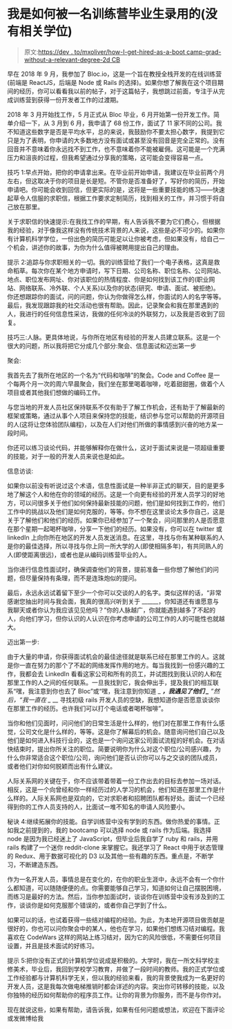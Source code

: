 # 我是如何被一名训练营毕业生录用的(没有相关学位)

> 原文:[https://dev . to/mxoliver/how-I-get-hired-as-a-boot camp-grad-without-a-relevant-degree-2d CB](https://dev.to/mxoliver/how-i-got-hired-as-a-bootcamp-grad-without-a-relevant-degree-2dcb)

早在 2018 年 9 月，我参加了 Bloc.io，这是一个旨在教授全栈开发的在线训练营(前端是 ReactJS，后端是 Node 或 Rails 的选择)。如果你想了解我在这个项目期间的经历，你可以看看我以前的帖子，对于这篇帖子，我想跳过前面，专注于从完成训练营到获得一份开发者工作的过渡期。

2018 年 3 月开始找工作，5 月正式从 Bloc 毕业，6 月开始第一份开发工作。简单介绍一下，从 3 月到 6 月，我申请了 68 份工作，面试了 11 家不同的公司。我不知道这些数字是否是平均水平，总的来说，我鼓励你不要太担心数字，我提到它只是为了表明，你申请的大多数地方没有面试或甚至没有回音是完全正常的。没有回音并不意味着你永远找不到工作，也不意味着你不能被雇佣。这可能是一个充满压力和沮丧的过程，但我希望通过分享我的策略，这可能会变得容易一点。

技巧 1:早点开始，把你的申请拿出来。在毕业前开始申请，我建议在毕业前两个月左右，但这取决于你的项目是长是短。不管你是否准备好了，写好你的简历，开始申请吧。你可能会收到回信，但更实际的是，这将是一些重要技能的练习——快速起草令人信服的求职信，根据工作要求定制简历，找到相关的工作，并习惯于将自己放在那里。

关于求职信的快速提示:在我找工作的早期，有人告诉我不要为它们费心，但根据我的经验，对于像我这样没有传统技术背景的人来说，这些是必不可少的。如果你有计算机科学学位，一份出色的简历可能足以让你被考虑，但如果没有，给自己一个机会，讲述你的故事，为你为什么值得被聘用提出自己的理由。

提示 2:追踪与你求职相关的一切。我的训练营给了我们一个电子表格，这真是救命稻草。每次你在某个地方申请时，写下日期、公司名称、职位名称、公司网站、地点、职位发布网址、你对该职位的热情程度、你是如何找到该工作的(职业网站、网络联系、冷外联、个人关系)以及你的状态(研究、申请、面试、被拒绝)。你还想跟踪你的面试，问的问题，你认为你做得怎么样，你面试的人的名字等等。最后，我发现跟踪我的社交活动也很有帮助。因此，记录聚会和我在那里遇到的人，我进行的任何信息性采访，我做的任何冷淡的外联努力，以及我是否收到了回复。

技巧三:人脉。更具体地说，与你所在地区有经验的开发人员建立联系。这是一个很大的问题，所以我将把它分成几个部分:聚会、信息面试和迈出第一步

聚会:

我首先去了我所在地区的一个名为“代码和咖啡”的聚会。Code and Coffee 是一个每两个月一次的周六早晨聚会，我们坐在那里喝着咖啡，吃着甜甜圈，做着个人项目或者其他我们想做的编码工作。

与您当地的开发人员社区保持联系不仅有助于了解工作机会，还有助于了解最新的框架或策略，通过从事个人项目来保持您的技能，结识参与您可以帮助的开源项目的人(这将让您体验团队编程)，以及在人们对他们所做的事情感到兴奋的地方呆一段时间。

你还可以练习谈论代码，并能够解释你在做什么，这对于面试来说是一项超级重要的技能，对于一般的开发人员来说也是如此。

信息访谈:

如果你以前没有听说过这个术语，信息性面试是一种半非正式的聊天，目的是更多地了解这个人和他在你的领域的经历。这是一个向更有经验的开发人员学习的好地方，可以问很多关于他们如何保持最新技能的问题，他们是如何找到工作的，他们工作中的挑战以及他们是如何克服的，等等。你不想在这里谈论太多你自己，这是关于了解他们和他们的经历。如果你已经参加了一个聚会，问问那里的人是否愿意在那个星期一起喝杯咖啡，分享一下他们的经历。如果没有，你可以在 twitter 或 linkedIn 上向你所在地区的开发人员发送消息。在这里，寻找与你有某种联系的人是你的最佳选择，所以寻找与你上同一所大学的人(即使相隔多年)，有共同熟人的人(即使距离很远)，或者也是从编码训练营毕业的人。

当你进行信息性面试时，确保调查他们的背景，提前准备一些你想了解他们的问题，但尽量保持有条理，而不是连珠炮似的提问。

最后，永远永远试着留下至少一个你可以交谈的人的名字。类似这样的话，“非常感谢您抽出时间与我会面，我真的很高兴听到关于 ______，你知道还有谁愿意与我聊天或者你认为我应该见见他吗？”你的人脉越广，你就能遇到越多了不起的人，向他们学习，但你认识的人认识在你考虑申请的公司工作的人的可能性也就越大。

迈出第一步:

由于大量的申请，你获得面试机会的最佳途径就是联系已经在那里工作的人。这就是你一直在努力的那个了不起的网络发挥作用的地方。每当我找到一份感兴趣的工作，我都会去 LinkedIn 看看这家公司和所有的员工，并试图找到我认识的人和在那里工作的人之间的任何联系。一旦我找到它，我会伸出手，提及我们的相互联系“嘿，我注意到你也去了 Bloc”或“嘿，我注意到你知道 _ ***，我遇见了他们 _*** *”然后，“我一直在 _* __ 寻找初级 rails 开发人员的空缺，我想知道你是否愿意谈谈你在那里工作的经历。也许我们可以打个电话或者喝杯咖啡”。

当你和他们见面时，问问他们的日常生活是什么样的，他们对在那里工作有什么感觉，公司文化是什么样的，等等。这是你了解幕后的机会。随意询问他们自己以及他们是如何进入科技行业的，这也是一个询问这家公司面试流程的好机会。在对话快结束时，提出你所关注的职位。简要说明你为什么对这个职位/公司感兴趣，为什么你非常适合这个职位/公司，询问他们是否认识你可以与之交谈的团队成员，或者他们对你如何脱颖而出有什么建议。

人际关系网的关键在于，你不应该带着带着一份工作出去的目标去参加一场对话。相反，这是一个向曾经和你一样经历过的人学习的机会，他们知道在那里工作是什么样的。人际关系网也是双向的，它对求职者和招聘团队都有好处。面试一个已经得到你的工作人员支持的人，比面试一堆不知名的申请人风险要小。

秘诀 4:继续拓展你的技能。自学训练营中没有学到的东西。做你热爱的事情。正如我之前提到的，我的 bootcamp 可以选择 node 或 rails 作为后端。我选择 node 是因为我已经迷上了 JavaScript，但毕业后我自学了 ruby 和 rails，并用 rails 构建了一个迷你 reddit-clone 来掌握它。我还学习了 React 中用于状态管理的 Redux、用于数据可视化的 D3 以及其他一些有趣的东西。重点是，不断学习，不断建造东西。

作为一名开发人员，事情总是在变化的，在你的职业生涯中，永远不会有一个你什么都知道，可以随随便便的点。你需要能够自己学习，知道如何让自己摆脱困境，而练习是最好的方法。然后，当你参加面试时，谈谈你在训练营中没有涉及到的工作，谈谈你是如何克服那个错误的，或者你自己学到了什么。

如果可以的话，也试着获得一些结对编程的经验。为此，为本地开源项目做贡献是很好的，你也可以问你聚会中的某人，他也在学习，如果他们想练习结对编程。我喜欢在 CodeWars 这样的网站上练习结对，因为它的风险很低，不需要任何项目设置，并且是技术面试的好练习。

提示 5:把你没有正式的计算机学位说成是积极的。大学时，我在一所文科学校主修美术，毕业后，我回到学校学习教育，并做了一段时间的教师。我的正式学位或工作经验都与计算机科学无关，但以我的经验来看，我的背景使我成为一名更好的开发人员，这是我每次做电梯推销时都会详述的内容。突出你可转移的技能，以及你独特的经历如何帮助你的程序员工作。让你的背景为你服务，而不是与你作对。

现在就说这些，如果有帮助，请告诉我，如果有任何问题或想法，欢迎在下面评论或发微博给我